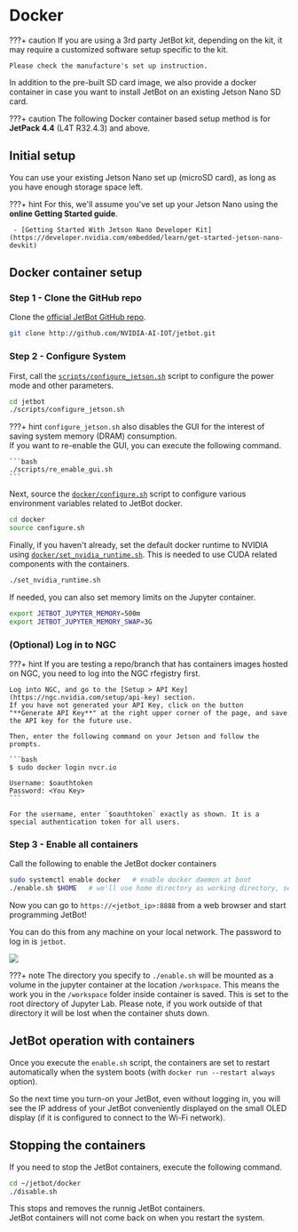 # Docker

???+ caution
    If you are using a 3rd party JetBot kit, depending on the kit, it may require a customized software setup specific to the kit.

    Please check the manufacture's set up instruction.

In addition to the pre-built SD card image, we also provide a docker container
in case you want to install JetBot on an existing Jetson Nano SD card.

???+ caution
    The following Docker container based setup method is for **JetPack 4.4** (L4T R32.4.3) and above.

## Initial setup

You can use your existing Jetson Nano set up (microSD card), as long as you have enough storage space left.

???+ hint
    For this, we'll assume you've set up your Jetson Nano using the **online Getting Started guide**.
        
     - [Getting Started With Jetson Nano Developer Kit](https://developer.nvidia.com/embedded/learn/get-started-jetson-nano-devkit)

## Docker container setup

### Step 1 - Clone the GitHub repo

Clone the [official JetBot GitHub repo](https://github.com/NVIDIA-AI-IOT/jetbot).

```bash
git clone http://github.com/NVIDIA-AI-IOT/jetbot.git
```

### Step 2 - Configure System

First, call the [``scripts/configure_jetson.sh``](https://github.com/NVIDIA-AI-IOT/jetbot/blob/master/scripts/configure_jetson.sh) script to configure the power mode and other parameters.

```bash
cd jetbot
./scripts/configure_jetson.sh
```

???+ hint
    `configure_jetson.sh` also disables the GUI for the interest of saving system memory (DRAM) consumption.<br>
    If you want to re-enable the GUI, you can execute the following command.
    
    ```bash
    ./scripts/re_enable_gui.sh
    ```
     

Next, source the [``docker/configure.sh``](https://github.com/NVIDIA-AI-IOT/jetbot/blob/master/docker/configure.sh) script to configure various environment variables related to JetBot docker.

```bash
cd docker
source configure.sh
```

Finally, if you haven't already, set the default docker runtime to NVIDIA using [``docker/set_nvidia_runtime.sh``](https://github.com/NVIDIA-AI-IOT/jetbot/blob/master/docker/set_nvidia_runtime.sh).  This is needed to use
CUDA related components with the containers.

```bash
./set_nvidia_runtime.sh
```

If needed, you can also set memory limits on the Jupyter container.

```bash
export JETBOT_JUPYTER_MEMORY=500m
export JETBOT_JUPYTER_MEMORY_SWAP=3G
```

### (Optional) Log in to NGC

???+ hint
    If you are testing a repo/branch that has containers images hosted on NGC, you need to log into the NGC rfegistry first.
    
    Log into NGC, and go to the [Setup > API Key](https://ngc.nvidia.com/setup/api-key) section.
    If you have not generated your API Key, click on the button "**Generate API Key**" at the right upper corner of the page, and save the API key for the future use.
    
    Then, enter the following command on your Jetson and follow the prompts.

    ```bash
    $ sudo docker login nvcr.io
    
    Username: $oauthtoken
    Password: <You Key>
    ```

    For the username, enter `$oauthtoken` exactly as shown. It is a special authentication token for all users.

### Step 3 - Enable all containers

Call the following to enable the JetBot docker containers 

```bash
sudo systemctl enable docker   # enable docker daemon at boot
./enable.sh $HOME   # we'll use home directory as working directory, set this as you please.
```

Now you can go to ``https://<jetbot_ip>:8888`` from a web browser and start programming JetBot!

You can do this from any machine on your local network.  The password to log in is ``jetbot``.

![](https://user-images.githubusercontent.com/25759564/92091965-51ae4f00-ed86-11ea-93d5-09d291ccfa95.png)


???+ note
    The directory you specify to ``./enable.sh`` will be mounted as a volume in the jupyter container at the location ``/workspace``.  This means the work you in the ``/workspace`` folder inside container is saved.  This is set to the root directory of Jupyter Lab.  Please note, if you work outside of that directory it will be lost when the container shuts down.


## JetBot operation with containers

Once you execute the `enable.sh` script, the containers are set to restart automatically when the system boots (with `docker run --restart always` option).

So the next time you turn-on your JetBot, even without logging in, you will see the IP address of your JetBot conveniently displayed on the small OLED display (if it is configured to connect to the Wi-Fi network).

## Stopping the containers

If you need to stop the JetBot containers, execute the following command.

```bash
cd ~/jetbot/docker
./disable.sh
```

This stops and removes the runnig JetBot containers.<br>
JetBot containers will not come back on when you restart the system.

